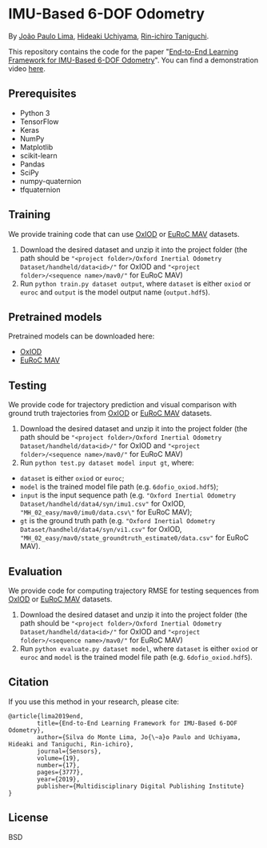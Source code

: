 # IMU-Based 6-DOF Odometry

By [João Paulo Lima](https://www.cin.ufpe.br/~jpsml/), [Hideaki Uchiyama](http://limu.ait.kyushu-u.ac.jp/~uchiyama/me/index_e.html), [Rin-ichiro Taniguchi](http://limu.ait.kyushu-u.ac.jp/e/member/member0001.html).

This repository contains the code for the paper "[End-to-End Learning Framework for IMU-Based 6-DOF Odometry](https://www.mdpi.com/1424-8220/19/17/3777)". You can find a demonstration video [here](https://www.mdpi.com/1424-8220/19/17/3777/s2).

## Prerequisites
- Python 3
- TensorFlow
- Keras
- NumPy
- Matplotlib
- scikit-learn
- Pandas
- SciPy
- numpy-quaternion
- tfquaternion

## Training

We provide training code that can use [OxIOD](http://deepio.cs.ox.ac.uk/) or [EuRoC MAV](https://projects.asl.ethz.ch/datasets/doku.php?id=kmavvisualinertialdatasets) datasets.

1. Download the desired dataset and unzip it into the project folder (the path should be `"<project folder>/Oxford Inertial Odometry Dataset/handheld/data<id>/"` for OxIOD and `"<project folder>/<sequence name>/mav0/"` for EuRoC MAV)
2. Run `python train.py dataset output`, where `dataset` is either `oxiod` or `euroc` and `output` is the model output name (`output.hdf5`).

## Pretrained models

Pretrained models can be downloaded here:
- [OxIOD](https://drive.google.com/uc?export=download&id=1xBsOJXVUc_cO1ybzJJxBq5L36M49TMsE)
- [EuRoC MAV](https://drive.google.com/uc?export=download&id=1dXJasJx3jpS6LiqrvP2BpHSCgqLn85nX)

## Testing

We provide code for trajectory prediction and visual comparison with ground truth trajectories from [OxIOD](http://deepio.cs.ox.ac.uk/) or [EuRoC MAV](https://projects.asl.ethz.ch/datasets/doku.php?id=kmavvisualinertialdatasets) datasets.

1. Download the desired dataset and unzip it into the project folder (the path should be `"<project folder>/Oxford Inertial Odometry Dataset/handheld/data<id>/"` for OxIOD and `"<project folder>/<sequence name>/mav0/"` for EuRoC MAV)
2. Run `python test.py dataset model input gt`, where:
- `dataset` is either `oxiod` or `euroc`;
- `model` is the trained model file path (e.g. `6dofio_oxiod.hdf5`);
- `input` is the input sequence path (e.g. `"Oxford Inertial Odometry Dataset/handheld/data4/syn/imu1.csv"` for OxIOD, `"MH_02_easy/mav0/imu0/data.csv\"` for EuRoC MAV);
- `gt` is the ground truth path (e.g. `"Oxford Inertial Odometry Dataset/handheld/data4/syn/vi1.csv"` for OxIOD, `"MH_02_easy/mav0/state_groundtruth_estimate0/data.csv"` for EuRoC MAV).

## Evaluation

We provide code for computing trajectory RMSE for testing sequences from [OxIOD](http://deepio.cs.ox.ac.uk/) or [EuRoC MAV](https://projects.asl.ethz.ch/datasets/doku.php?id=kmavvisualinertialdatasets) datasets.

1. Download the desired dataset and unzip it into the project folder (the path should be `"<project folder>/Oxford Inertial Odometry Dataset/handheld/data<id>/"` for OxIOD and `"<project folder>/<sequence name>/mav0/"` for EuRoC MAV)
2. Run `python evaluate.py dataset model`, where `dataset` is either `oxiod` or `euroc` and `model` is the trained model file path (e.g. `6dofio_oxiod.hdf5`).

## Citation

If you use this method in your research, please cite:

    @article{lima2019end,
            title={End-to-End Learning Framework for IMU-Based 6-DOF Odometry},
            author={Silva do Monte Lima, Jo{\~a}o Paulo and Uchiyama, Hideaki and Taniguchi, Rin-ichiro},
            journal={Sensors},
            volume={19},
            number={17},
            pages={3777},
            year={2019},
            publisher={Multidisciplinary Digital Publishing Institute}
    }

## License

BSD
